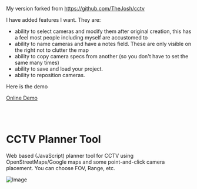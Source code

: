 My version forked from https://github.com/TheJosh/cctv 

I have added features I want. They are:
- ability to select cameras and modify them after original creation, this has a feel most people including myself are accustomed to
- ability to name cameras and have a notes field. These are only visible on the right not to clutter the map
- ability to copy camera specs from another (so you don't have to set the same many times)
- ability to save and load your project.
- ability to reposition cameras.

Here is the demo 

[Online Demo](https://lukolszewski.github.io/cctv/)

<br><br>

# CCTV Planner Tool

Web based (JavaScript) planner tool for CCTV using OpenStreetMaps/Google maps and some point-and-click camera placement. You can choose FOV, Range, etc.


![Image](https://github.com/user-attachments/assets/7b4682c8-49f2-4613-92d6-2a98aa8c117e)
